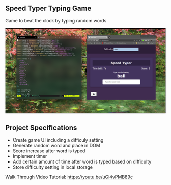 ## Speed Typer Typing Game

Game to beat the clock by typing random words

![Preview](screenshot.png?raw=true)

## Project Specifications

- Create game UI including a difficuly setting
- Generate random word and place in DOM
- Score increase after word is typed
- Implement timer
- Add certain amount of time after word is typed based on difficulty
- Store difficulty setting in local storage

Walk Through Video Tutorial: https://youtu.be/uGi4vPMB89c
